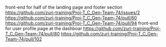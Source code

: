 front-end for half of the landing page and footer section	https://github.com/zuri-training/Proj-T_C_Gen-Team-74/issues/2 https://github.com/zuri-training/Proj-T_C_Gen-Team-74/pull/60 https://github.com/zuri-training/Proj-T_C_Gen-Team-74/pull/94
front-end for user profile page at the dashboar	https://github.com/zuri-training/Proj-T_C_Gen-Team-74/pull/80 https://github.com/zuri-training/Proj-T_C_Gen-Team-74/pull/102